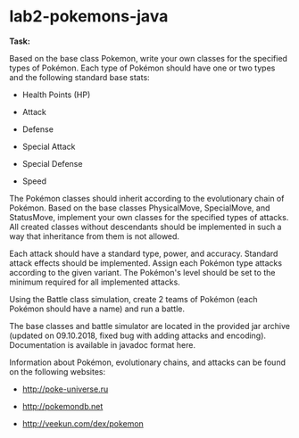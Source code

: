 # lab2-pokemons-java

<strong>Task:</strong>

Based on the base class Pokemon, write your own classes for the specified types of Pokémon. Each type of Pokémon should have one or two types and the following standard base stats:

- Health Points (HP)

- Attack

- Defense

- Special Attack

- Special Defense

- Speed

The Pokémon classes should inherit according to the evolutionary chain of Pokémon. Based on the base classes PhysicalMove, SpecialMove, and StatusMove, implement your own classes for the specified types of attacks. All created classes without descendants should be implemented in such a way that inheritance from them is not allowed.

Each attack should have a standard type, power, and accuracy. Standard attack effects should be implemented. Assign each Pokémon type attacks according to the given variant. The Pokémon's level should be set to the minimum required for all implemented attacks.

Using the Battle class simulation, create 2 teams of Pokémon (each Pokémon should have a name) and run a battle.

The base classes and battle simulator are located in the provided jar archive (updated on 09.10.2018, fixed bug with adding attacks and encoding). Documentation is available in javadoc format here.

Information about Pokémon, evolutionary chains, and attacks can be found on the following websites:

- http://poke-universe.ru

- http://pokemondb.net

- http://veekun.com/dex/pokemon
